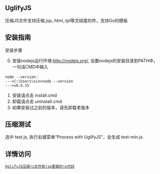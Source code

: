 ## UglifyJS

压缩JS文件支持压缩.jsp,.html,.tpl等文结尾的件，支持Go的模板

## 安装指南

安装步骤

0. 安装nodejs运行环境:http://nodejs.org/,
  设置nodejs的安装目录到PATH中，一句话CMD中输入 
```
node --version：
--->C:\Users\xin>node --version
--->v0.6.15
```
1. 安装请点击 install.cmd
2. 卸载请点击 uninstall.cmd
3. 如果安装过之前的版本，请先卸载老版本


## 压缩测试

选中 test.js, 执行右键菜单“Process with UglifyJS”，会生成 test-min.js.

## 详情访问
[`UglifyJS压缩js文件和jsp里面的js代码`]( http://matychen.iteye.com/blog/1536996)